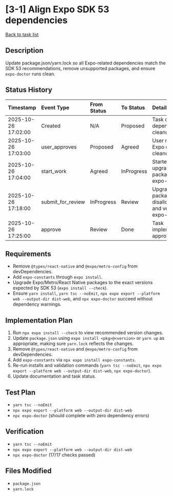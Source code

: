 # [3-1] Align Expo SDK 53 dependencies

[Back to task list](../tasks.md)

## Description
Update package.json/yarn.lock so all Expo-related dependencies match the SDK 53 recommendations, remove unsupported packages, and ensure `expo-doctor` runs clean.

## Status History
| Timestamp | Event Type | From Status | To Status | Details | User |
| :-- | :-- | :-- | :-- | :-- | :-- |
| 2025-10-26 17:02:00 | Created | N/A | Proposed | Task defined for dependency cleanup. | ai_agent |
| 2025-10-26 17:03:00 | user_approves | Proposed | Agreed | User requested Expo dependency cleanup. | user |
| 2025-10-26 17:04:00 | start_work | Agreed | InProgress | Started upgrading/removing packages per expo-doctor. | ai_agent |
| 2025-10-26 17:18:00 | submit_for_review | InProgress | Review | Upgraded packages, removed disallowed deps, and verified with expo-doctor. | ai_agent |
| 2025-10-26 17:25:00 | approve | Review | Done | Task implementation approved by user. | user |

## Requirements
- Remove `@types/react-native` and `@expo/metro-config` from devDependencies.
- Add `expo-constants` through `expo install`.
- Upgrade Expo/Metro/React Native packages to the exact versions expected by SDK 53 (`expo install --check`).
- Ensure `yarn install`, `yarn tsc --noEmit`, `npx expo export --platform web --output-dir dist-web`, and `npx expo-doctor` succeed without dependency warnings.

## Implementation Plan
1. Run `npx expo install --check` to view recommended version changes.
2. Update `package.json` using `expo install <pkg>@<version>` or `yarn up` as appropriate, making sure `yarn.lock` reflects the changes.
3. Remove `@types/react-native` and `@expo/metro-config` from devDependencies.
4. Add `expo-constants` via `npx expo install expo-constants`.
5. Re-run installs and validation commands (`yarn tsc --noEmit`, `npx expo export --platform web --output-dir dist-web`, `npx expo-doctor`).
6. Update documentation and task status.

## Test Plan
- `yarn tsc --noEmit`
- `npx expo export --platform web --output-dir dist-web`
- `npx expo-doctor` (should complete with zero dependency errors)

## Verification
- `yarn tsc --noEmit`
- `npx expo export --platform web --output-dir dist-web`
- `npx expo-doctor` (17/17 checks passed)

## Files Modified
- `package.json`
- `yarn.lock`
